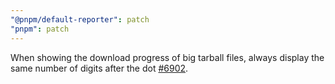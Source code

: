 ```yaml
---
"@pnpm/default-reporter": patch
"pnpm": patch
---
```


When showing the download progress of big tarball files, always display the same number of digits after the dot [#6902](https://github.com/pnpm/pnpm/issues/6901).
